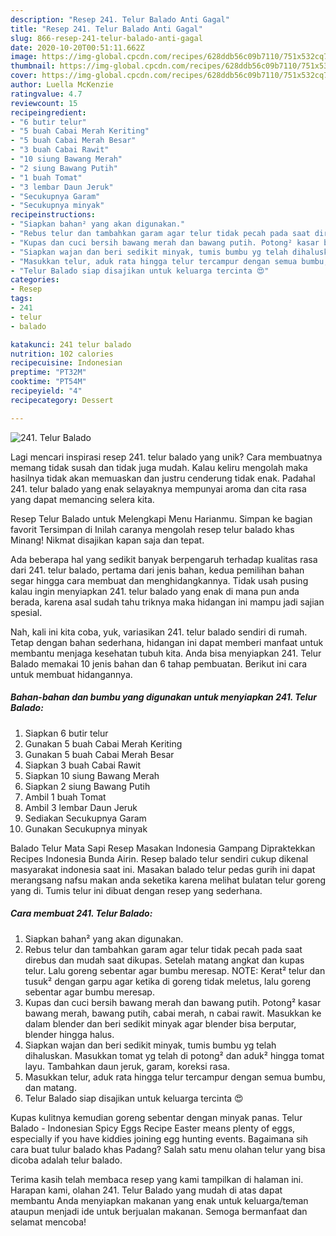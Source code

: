 ```yaml
---
description: "Resep 241. Telur Balado Anti Gagal"
title: "Resep 241. Telur Balado Anti Gagal"
slug: 866-resep-241-telur-balado-anti-gagal
date: 2020-10-20T00:51:11.662Z
image: https://img-global.cpcdn.com/recipes/628ddb56c09b7110/751x532cq70/241-telur-balado-foto-resep-utama.jpg
thumbnail: https://img-global.cpcdn.com/recipes/628ddb56c09b7110/751x532cq70/241-telur-balado-foto-resep-utama.jpg
cover: https://img-global.cpcdn.com/recipes/628ddb56c09b7110/751x532cq70/241-telur-balado-foto-resep-utama.jpg
author: Luella McKenzie
ratingvalue: 4.7
reviewcount: 15
recipeingredient:
- "6 butir telur"
- "5 buah Cabai Merah Keriting"
- "5 buah Cabai Merah Besar"
- "3 buah Cabai Rawit"
- "10 siung Bawang Merah"
- "2 siung Bawang Putih"
- "1 buah Tomat"
- "3 lembar Daun Jeruk"
- "Secukupnya Garam"
- "Secukupnya minyak"
recipeinstructions:
- "Siapkan bahan² yang akan digunakan."
- "Rebus telur dan tambahkan garam agar telur tidak pecah pada saat direbus dan mudah saat dikupas. Setelah matang angkat dan kupas telur. Lalu goreng sebentar agar bumbu meresap. NOTE: Kerat² telur dan tusuk² dengan garpu agar ketika di goreng tidak meletus, lalu goreng sebentar agar bumbu meresap."
- "Kupas dan cuci bersih bawang merah dan bawang putih. Potong² kasar bawang merah, bawang putih, cabai merah, n cabai rawit. Masukkan ke dalam blender dan beri sedikit minyak agar blender bisa berputar, blender hingga halus."
- "Siapkan wajan dan beri sedikit minyak, tumis bumbu yg telah dihaluskan. Masukkan tomat yg telah di potong² dan aduk² hingga tomat layu. Tambahkan daun jeruk, garam, koreksi rasa."
- "Masukkan telur, aduk rata hingga telur tercampur dengan semua bumbu, dan matang."
- "Telur Balado siap disajikan untuk keluarga tercinta 😍"
categories:
- Resep
tags:
- 241
- telur
- balado

katakunci: 241 telur balado 
nutrition: 102 calories
recipecuisine: Indonesian
preptime: "PT32M"
cooktime: "PT54M"
recipeyield: "4"
recipecategory: Dessert

---
```



![241. Telur Balado](https://img-global.cpcdn.com/recipes/628ddb56c09b7110/751x532cq70/241-telur-balado-foto-resep-utama.jpg)

Lagi mencari inspirasi resep 241. telur balado yang unik? Cara membuatnya memang tidak susah dan tidak juga mudah. Kalau keliru mengolah maka hasilnya tidak akan memuaskan dan justru cenderung tidak enak. Padahal 241. telur balado yang enak selayaknya mempunyai aroma dan cita rasa yang dapat memancing selera kita.

Resep Telur Balado untuk Melengkapi Menu Harianmu. Simpan ke bagian favorit Tersimpan di Inilah caranya mengolah resep telur balado khas Minang! Nikmat disajikan kapan saja dan tepat.

Ada beberapa hal yang sedikit banyak berpengaruh terhadap kualitas rasa dari 241. telur balado, pertama dari jenis bahan, kedua pemilihan bahan segar hingga cara membuat dan menghidangkannya. Tidak usah pusing kalau ingin menyiapkan 241. telur balado yang enak di mana pun anda berada, karena asal sudah tahu triknya maka hidangan ini mampu jadi sajian spesial.


Nah, kali ini kita coba, yuk, variasikan 241. telur balado sendiri di rumah. Tetap dengan bahan sederhana, hidangan ini dapat memberi manfaat untuk membantu menjaga kesehatan tubuh kita. Anda bisa menyiapkan 241. Telur Balado memakai 10 jenis bahan dan 6 tahap pembuatan. Berikut ini cara untuk membuat hidangannya.

<!--inarticleads1-->

##### Bahan-bahan dan bumbu yang digunakan untuk menyiapkan 241. Telur Balado:

1. Siapkan 6 butir telur
1. Gunakan 5 buah Cabai Merah Keriting
1. Gunakan 5 buah Cabai Merah Besar
1. Siapkan 3 buah Cabai Rawit
1. Siapkan 10 siung Bawang Merah
1. Siapkan 2 siung Bawang Putih
1. Ambil 1 buah Tomat
1. Ambil 3 lembar Daun Jeruk
1. Sediakan Secukupnya Garam
1. Gunakan Secukupnya minyak


Balado Telur Mata Sapi Resep Masakan Indonesia Gampang Dipraktekkan Recipes Indonesia Bunda Airin. Resep balado telur sendiri cukup dikenal masyarakat indonesia saat ini. Masakan balado telur pedas gurih ini dapat merangsang nafsu makan anda seketika karena melihat bulatan telur goreng yang di. Tumis telur ini dibuat dengan resep yang sederhana. 

<!--inarticleads2-->

##### Cara membuat 241. Telur Balado:

1. Siapkan bahan² yang akan digunakan.
1. Rebus telur dan tambahkan garam agar telur tidak pecah pada saat direbus dan mudah saat dikupas. Setelah matang angkat dan kupas telur. Lalu goreng sebentar agar bumbu meresap. NOTE: Kerat² telur dan tusuk² dengan garpu agar ketika di goreng tidak meletus, lalu goreng sebentar agar bumbu meresap.
1. Kupas dan cuci bersih bawang merah dan bawang putih. Potong² kasar bawang merah, bawang putih, cabai merah, n cabai rawit. Masukkan ke dalam blender dan beri sedikit minyak agar blender bisa berputar, blender hingga halus.
1. Siapkan wajan dan beri sedikit minyak, tumis bumbu yg telah dihaluskan. Masukkan tomat yg telah di potong² dan aduk² hingga tomat layu. Tambahkan daun jeruk, garam, koreksi rasa.
1. Masukkan telur, aduk rata hingga telur tercampur dengan semua bumbu, dan matang.
1. Telur Balado siap disajikan untuk keluarga tercinta 😍


Kupas kulitnya kemudian goreng sebentar dengan minyak panas. Telur Balado - Indonesian Spicy Eggs Recipe Easter means plenty of eggs, especially if you have kiddies joining egg hunting events. Bagaimana sih cara buat tulur balado khas Padang? Salah satu menu olahan telur yang bisa dicoba adalah telur balado. 

Terima kasih telah membaca resep yang kami tampilkan di halaman ini. Harapan kami, olahan 241. Telur Balado yang mudah di atas dapat membantu Anda menyiapkan makanan yang enak untuk keluarga/teman ataupun menjadi ide untuk berjualan makanan. Semoga bermanfaat dan selamat mencoba!
